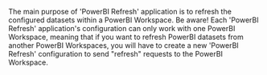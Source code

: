 The main purpose of 'PowerBI Refresh' application is to refresh the configured datasets within a PowerBI Workspace. Be aware! Each 'PowerBI Refresh' application's configuration can only work with one PowerBI Workspace, meaning that if you want to refresh PowerBI datasets from another PowerBI Workspaces, you will have to create a new 'PowerBI Refresh' configuration to send "refresh" requests to the PowerBI Workspace.